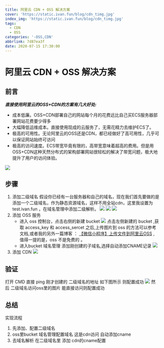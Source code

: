 ```yaml
---
title: 阿里云 CDN + OSS 解决方案
cover: 'https://static.ivan.fun/blog/cdn_timg.jpg'
index_img: 'https://static.ivan.fun/blog/cdn_timg.jpg'
tags:
  - CDN
  - OSS
categories: '-OSS,CDN'
abbrlink: 7d87ea3f
date: 2020-07-15 17:30:00
---
```

# 阿里云 CDN + OSS 解决方案

## 前言

***直接使用阿里云的OSS+CDN的方案有几大好处:***

- 成本低廉。OSS+CDN部署自己的网站每个月的花费远比自己买ECS服务器部署网站花费要少得多
- 大幅降低运维成本。直接使用现成的云服务了，无需花精力去维护ECS了。
- 极高的可用性。无论阿里云的OSS还是CDN，都已经做好了高可用性，几乎可以保证网站始终可访问
- 极高的访问速度。ECS带宽毕竟有限的，高带宽意味着超高的费用。但是用OSS+CDN这种天然分布式的架构部署网站很轻松的解决了带宽问题，极大地提升了用户的访问体验。

![](https://static-aliyun-doc.oss-cn-hangzhou.aliyuncs.com/assets/img/zh-CN/7140115851/p50521.png)

## 步骤

1. 添加二级域名 
   假设你已经有一台服务器和自己的域名，现在我们首先要做的是添加一个二级域名，作为静态资源域名，这样不用全站cdn，这里我设置为 test.ivan.fun ，在域名管理中添加二级解析。
   ![](https://static.ivan.fun/blog/addSonYu.jpg)
   ![](https://static.ivan.fun/blog/sonYu2.jpg)
   ![](https://static.ivan.fun/blog/sonYu3.jpg)
2. 添加 OSS 服务
   - 进入 oss 控制台，点击右侧的新建 bucket
   ![](https://img-blog.csdn.net/20171013102152849?watermark/2/text/aHR0cDovL2Jsb2cuY3Nkbi5uZXQvcXFfMjgwMTgyODM=/font/5a6L5L2T/fontsize/400/fill/I0JBQkFCMA==/dissolve/70/gravity/SouthEast)
   点击左侧新建的 bucket ,获取 access_key 和 access_sercet 之后,上传图片到 oss 的方法可以参考文档,或者我的另外一篇博客 ： [【微信小程序】上传文件到阿里云OSS](https://www.ivan.fun/posts/cf1bf869/) , 值得一提的是，oss 不是免费的 。
   - 进入bucket 域名管理 添加刚创建的子域名,选择自动添加CNAME记录
   ![](https://static.ivan.fun/blog/addSon.jpg)
3. 添加 CDN
   ![](https://static.ivan.fun/blog/cdn1.jpg)

## 验证
打开 CMD  直接 ping 刚才创建的 二级域名的地址 如下图所示 则配置成功
![](https://static.ivan.fun/blog/pingsuccess.jpg)
然后 二级域名访问oss里的图片 能直接访问则配置成功

## 总结
实现流程
1. 先添加、配置二级域名
2. oss里bucket 域名管理配置域名 这是cdn访问 自动添加cname
3. 去域名解析 在二级域名里 添加 cdn的cname配置
